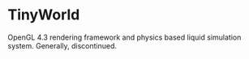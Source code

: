 # TinyWorld
OpenGL 4.3 rendering framework and physics based liquid simulation system. Generally, discontinued.
